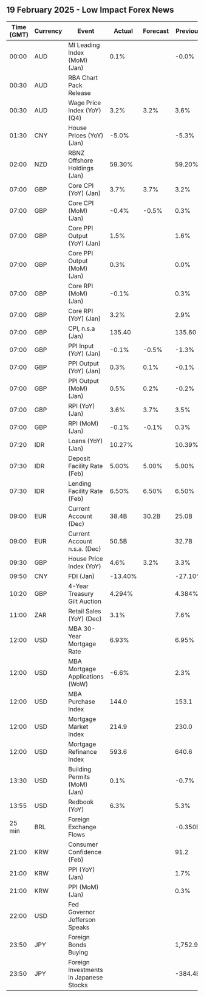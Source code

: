 ## 19 February 2025 - Low Impact Forex News

| Time (GMT) | Currency | Event | Actual | Forecast | Previous |
|------|----------|-------|--------|----------|----------|
| 00:00 | AUD | MI Leading Index (MoM) (Jan) | 0.1% |  | -0.0% |
| 00:30 | AUD | RBA Chart Pack Release |  |  |  |
| 00:30 | AUD | Wage Price Index (YoY) (Q4) | 3.2% | 3.2% | 3.6% |
| 01:30 | CNY | House Prices (YoY) (Jan) | -5.0% |  | -5.3% |
| 02:00 | NZD | RBNZ Offshore Holdings (Jan) | 59.30% |  | 59.20% |
| 07:00 | GBP | Core CPI (YoY) (Jan) | 3.7% | 3.7% | 3.2% |
| 07:00 | GBP | Core CPI (MoM) (Jan) | -0.4% | -0.5% | 0.3% |
| 07:00 | GBP | Core PPI Output (YoY) (Jan) | 1.5% |  | 1.6% |
| 07:00 | GBP | Core PPI Output (MoM) (Jan) | 0.3% |  | 0.0% |
| 07:00 | GBP | Core RPI (MoM) (Jan) | -0.1% |  | 0.3% |
| 07:00 | GBP | Core RPI (YoY) (Jan) | 3.2% |  | 2.9% |
| 07:00 | GBP | CPI, n.s.a (Jan) | 135.40 |  | 135.60 |
| 07:00 | GBP | PPI Input (YoY) (Jan) | -0.1% | -0.5% | -1.3% |
| 07:00 | GBP | PPI Output (YoY) (Jan) | 0.3% | 0.1% | -0.1% |
| 07:00 | GBP | PPI Output (MoM) (Jan) | 0.5% | 0.2% | -0.2% |
| 07:00 | GBP | RPI (YoY) (Jan) | 3.6% | 3.7% | 3.5% |
| 07:00 | GBP | RPI (MoM) (Jan) | -0.1% | -0.1% | 0.3% |
| 07:20 | IDR | Loans (YoY) (Jan) | 10.27% |  | 10.39% |
| 07:30 | IDR | Deposit Facility Rate (Feb) | 5.00% | 5.00% | 5.00% |
| 07:30 | IDR | Lending Facility Rate (Feb) | 6.50% | 6.50% | 6.50% |
| 09:00 | EUR | Current Account (Dec) | 38.4B | 30.2B | 25.0B |
| 09:00 | EUR | Current Account n.s.a. (Dec) | 50.5B |  | 32.7B |
| 09:30 | GBP | House Price Index (YoY) | 4.6% | 3.2% | 3.3% |
| 09:50 | CNY | FDI (Jan) | -13.40% |  | -27.10% |
| 10:20 | GBP | 4-Year Treasury Gilt Auction | 4.294% |  | 4.384% |
| 11:00 | ZAR | Retail Sales (YoY) (Dec) | 3.1% |  | 7.6% |
| 12:00 | USD | MBA 30-Year Mortgage Rate | 6.93% |  | 6.95% |
| 12:00 | USD | MBA Mortgage Applications (WoW) | -6.6% |  | 2.3% |
| 12:00 | USD | MBA Purchase Index | 144.0 |  | 153.1 |
| 12:00 | USD | Mortgage Market Index | 214.9 |  | 230.0 |
| 12:00 | USD | Mortgage Refinance Index | 593.6 |  | 640.6 |
| 13:30 | USD | Building Permits (MoM) (Jan) | 0.1% |  | -0.7% |
| 13:55 | USD | Redbook (YoY) | 6.3% |  | 5.3% |
| 25 min | BRL | Foreign Exchange Flows |  |  | -0.350B |
| 21:00 | KRW | Consumer Confidence (Feb) |  |  | 91.2 |
| 21:00 | KRW | PPI (YoY) (Jan) |  |  | 1.7% |
| 21:00 | KRW | PPI (MoM) (Jan) |  |  | 0.3% |
| 22:00 | USD | Fed Governor Jefferson Speaks |  |  |  |
| 23:50 | JPY | Foreign Bonds Buying |  |  | 1,752.9B |
| 23:50 | JPY | Foreign Investments in Japanese Stocks |  |  | -384.4B |
